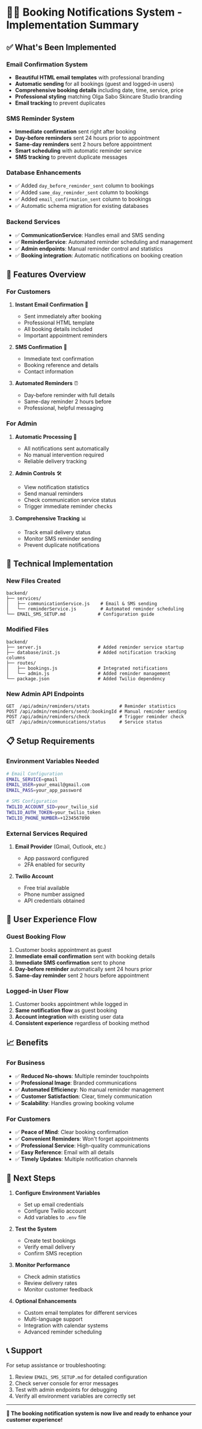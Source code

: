 # 📧📱 Booking Notifications System - Implementation Summary

## ✅ What's Been Implemented

### **Email Confirmation System**
- **Beautiful HTML email templates** with professional branding
- **Automatic sending** for all bookings (guest and logged-in users)
- **Comprehensive booking details** including date, time, service, price
- **Professional styling** matching Olga Sabo Skincare Studio branding
- **Email tracking** to prevent duplicates

### **SMS Reminder System**
- **Immediate confirmation** sent right after booking
- **Day-before reminders** sent 24 hours prior to appointment
- **Same-day reminders** sent 2 hours before appointment
- **Smart scheduling** with automatic reminder service
- **SMS tracking** to prevent duplicate messages

### **Database Enhancements**
- ✅ Added `day_before_reminder_sent` column to bookings
- ✅ Added `same_day_reminder_sent` column to bookings  
- ✅ Added `email_confirmation_sent` column to bookings
- ✅ Automatic schema migration for existing databases

### **Backend Services**
- ✅ **CommunicationService**: Handles email and SMS sending
- ✅ **ReminderService**: Automated reminder scheduling and management
- ✅ **Admin endpoints**: Manual reminder control and statistics
- ✅ **Booking integration**: Automatic notifications on booking creation

## 🚀 Features Overview

### **For Customers**
1. **Instant Email Confirmation** 📧
   - Sent immediately after booking
   - Professional HTML template
   - All booking details included
   - Important appointment reminders

2. **SMS Confirmation** 📱
   - Immediate text confirmation
   - Booking reference and details
   - Contact information

3. **Automated Reminders** ⏰
   - Day-before reminder with full details
   - Same-day reminder 2 hours before
   - Professional, helpful messaging

### **For Admin**
1. **Automatic Processing** 🤖
   - All notifications sent automatically
   - No manual intervention required
   - Reliable delivery tracking

2. **Admin Controls** 🛠️
   - View notification statistics
   - Send manual reminders
   - Check communication service status
   - Trigger immediate reminder checks

3. **Comprehensive Tracking** 📊
   - Track email delivery status
   - Monitor SMS reminder sending
   - Prevent duplicate notifications

## 🔧 Technical Implementation

### **New Files Created**
```
backend/
├── services/
│   ├── communicationService.js    # Email & SMS sending
│   └── reminderService.js         # Automated reminder scheduling
└── EMAIL_SMS_SETUP.md            # Configuration guide
```

### **Modified Files**
```
backend/
├── server.js                     # Added reminder service startup
├── database/init.js              # Added notification tracking columns
├── routes/
│   ├── bookings.js               # Integrated notifications
│   └── admin.js                  # Added reminder management
└── package.json                  # Added Twilio dependency
```

### **New Admin API Endpoints**
```
GET  /api/admin/reminders/stats           # Reminder statistics
POST /api/admin/reminders/send/:bookingId # Manual reminder sending
POST /api/admin/reminders/check           # Trigger reminder check
GET  /api/admin/communications/status     # Service status
```

## 📋 Setup Requirements

### **Environment Variables Needed**
```bash
# Email Configuration
EMAIL_SERVICE=gmail
EMAIL_USER=your_email@gmail.com
EMAIL_PASS=your_app_password

# SMS Configuration  
TWILIO_ACCOUNT_SID=your_twilio_sid
TWILIO_AUTH_TOKEN=your_twilio_token
TWILIO_PHONE_NUMBER=+1234567890
```

### **External Services Required**
1. **Email Provider** (Gmail, Outlook, etc.)
   - App password configured
   - 2FA enabled for security

2. **Twilio Account**
   - Free trial available
   - Phone number assigned
   - API credentials obtained

## 🎯 User Experience Flow

### **Guest Booking Flow**
1. Customer books appointment as guest
2. **Immediate email confirmation** sent with booking details
3. **Immediate SMS confirmation** sent to phone
4. **Day-before reminder** automatically sent 24 hours prior
5. **Same-day reminder** sent 2 hours before appointment

### **Logged-in User Flow**
1. Customer books appointment while logged in
2. **Same notification flow** as guest booking
3. **Account integration** with existing user data
4. **Consistent experience** regardless of booking method

## 📈 Benefits

### **For Business**
- ✅ **Reduced No-shows**: Multiple reminder touchpoints
- ✅ **Professional Image**: Branded communications
- ✅ **Automated Efficiency**: No manual reminder management
- ✅ **Customer Satisfaction**: Clear, timely communication
- ✅ **Scalability**: Handles growing booking volume

### **For Customers**  
- ✅ **Peace of Mind**: Clear booking confirmation
- ✅ **Convenient Reminders**: Won't forget appointments
- ✅ **Professional Service**: High-quality communications
- ✅ **Easy Reference**: Email with all details
- ✅ **Timely Updates**: Multiple notification channels

## 🚀 Next Steps

1. **Configure Environment Variables**
   - Set up email credentials
   - Configure Twilio account
   - Add variables to `.env` file

2. **Test the System**
   - Create test bookings
   - Verify email delivery
   - Confirm SMS reception

3. **Monitor Performance**
   - Check admin statistics
   - Review delivery rates
   - Monitor customer feedback

4. **Optional Enhancements**
   - Custom email templates for different services
   - Multi-language support
   - Integration with calendar systems
   - Advanced reminder scheduling

## 📞 Support

For setup assistance or troubleshooting:
1. Review `EMAIL_SMS_SETUP.md` for detailed configuration
2. Check server console for error messages
3. Test with admin endpoints for debugging
4. Verify all environment variables are correctly set

---

**🎉 The booking notification system is now live and ready to enhance your customer experience!** 